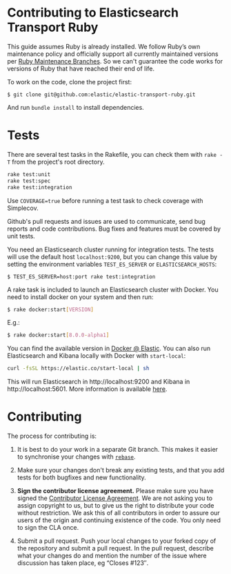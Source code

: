 # Contributing to Elasticsearch Transport Ruby


This guide assumes Ruby is already installed. We follow Ruby’s own maintenance policy and officially support all currently maintained versions per [Ruby Maintenance Branches](https://www.ruby-lang.org/en/downloads/branches/). So we can't guarantee the code works for versions of Ruby that have reached their end of life.

To work on the code, clone the project first:

```
$ git clone git@github.com:elastic/elastic-transport-ruby.git
```

And run `bundle install` to install dependencies.

# Tests

There are several test tasks in the Rakefile, you can check them with `rake -T` from the project's root directory.

```bash
rake test:unit
rake test:spec
rake test:integration
```

Use `COVERAGE=true` before running a test task to check coverage with Simplecov.

Github's pull requests and issues are used to communicate, send bug reports and code contributions. Bug fixes and features must be covered by unit tests.

You need an Elasticsearch cluster running for integration tests. The tests will use the default host `localhost:9200`, but you can change this value by setting the environment variables `TEST_ES_SERVER` or `ELASTICSEARCH_HOSTS`:

```
$ TEST_ES_SERVER=host:port rake test:integration
```

A rake task is included to launch an Elasticsearch cluster with Docker. You need to install docker on your system and then run:
```bash
$ rake docker:start[VERSION]
```

E.g.:
```bash
$ rake docker:start[8.0.0-alpha1]
```

You can find the available version in [Docker @ Elastic](https://www.docker.elastic.co/r/elasticsearch). You can also run Elasticsearch and Kibana locally with Docker with `start-local`:

```bash
curl -fsSL https://elastic.co/start-local | sh
```

This will run Elasticsearch in http://localhost:9200 and Kibana in http://localhost:5601. More information is available [here](https://www.elastic.co/guide/en/elasticsearch/reference/current/run-elasticsearch-locally.html).

# Contributing

The process for contributing is:

1. It is best to do your work in a separate Git branch. This makes it easier to synchronise your changes with [`rebase`](http://mislav.uniqpath.com/2013/02/merge-vs-rebase/).

2. Make sure your changes don't break any existing tests, and that you add tests for both bugfixes and new functionality.

3. **Sign the contributor license agreement.**
Please make sure you have signed the [Contributor License Agreement](https://www.elastic.co/contributor-agreement/). We are not asking you to assign copyright to us, but to give us the right to distribute your code without restriction. We ask this of all contributors in order to assure our users of the origin and continuing existence of the code. You only need to sign the CLA once.

4. Submit a pull request.
Push your local changes to your forked copy of the repository and submit a pull request. In the pull request, describe what your changes do and mention the number of the issue where discussion has taken place, eg “Closes #123″.
